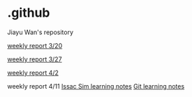 # .github
Jiayu Wan's repository

[weekly report 3/20](learning_notes/3_20/KF.pdf)

[weekly report 3/27](learning_notes/3_27/Issac_sim.markdown)

[weekly report 4/2](learning_notes/3_27_4_3/Issac_sim.markdown)


weekly report 4/11
    [Issac Sim learning notes](learning_notes/4_11/Issac_sim.markdown)
    [Git learning notes](learning_notes/4_11/GitLearn.markdown)